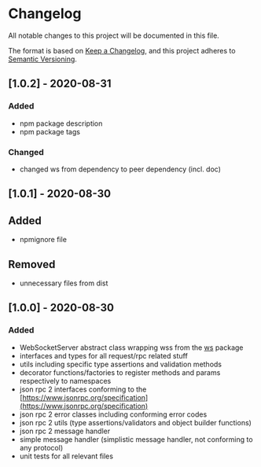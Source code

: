 # Changelog
All notable changes to this project will be documented in this file.

The format is based on [Keep a Changelog](https://keepachangelog.com/en/1.0.0/),
and this project adheres to [Semantic Versioning](https://semver.org/spec/v2.0.0.html).

## [1.0.2] - 2020-08-31
### Added
- npm package description
- npm package tags

### Changed
- changed ws from dependency to peer dependency (incl. doc)

## [1.0.1] - 2020-08-30
## Added
- npmignore file

## Removed
- unnecessary files from dist

## [1.0.0] - 2020-08-30
### Added

- WebSocketServer abstract class wrapping wss from the [ws](https://github.com/websockets/ws) package
- interfaces and types for all request/rpc related stuff
- utils including specific type assertions and validation methods
- decorator functions/factories to register methods and params respectively to namespaces
- json rpc 2 interfaces conforming to the [https://www.jsonrpc.org/specification](https://www.jsonrpc.org/specification)
- json rpc 2 error classes including conforming error codes
- json rpc 2 utils (type assertions/validators and object builder functions)
- json rpc 2 message handler
- simple message handler (simplistic message handler, not conforming to any protocol)
- unit tests for all relevant files
